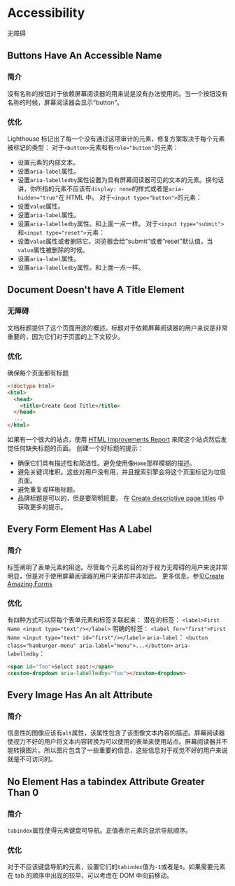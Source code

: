 # Accessibility
无障碍

## Buttons Have An Accessible Name

### 简介
没有名称的按钮对于依赖屏幕阅读器的用来说是没有办法使用的。当一个按钮没有名称的时候，屏幕阅读器会显示“button”。

### 优化
Lighthouse 标记出了每一个没有通过这项审计的元素，修复方案取决于每个元素被标记的类型：
对于```<button>```元素和有```role="button"```的元素：
 - 设置元素的内部文本。
 - 设置```aria-label```属性。
 - 设置```aria-labelledby```属性设置为具有屏幕阅读器可见的文本的元素。换句话讲，你所指的元素不应该有```display: none```的样式或者是```aria-hidden="true"```在 HTML 中。
对于```<input type="button">```的元素：
 - 设置```value```属性。
 - 设置```aria-label```属性。
 - 设置```aria-labelledby```属性。和上面一点一样。
对于```<input type="submit">```和```<input type="reset">```元素：
 - 设置```value```属性或者删除它。浏览器会给“submit”或者“reset”默认值，当```value```属性被删除的时候。
 - 设置```aria-label```属性。
 - 设置```aria-labelledby```属性。和上面一点一样。


## Document Doesn't have A Title Element

### 无障碍
文档标题提供了这个页面用途的概述。标题对于依赖屏幕阅读器的用户来说是非常重要的，因为它们对于页面的上下文较少。

### 优化
确保每个页面都有标题
```html
<!doctype html>
<html>
  <head>
    <title>Create Good Title</title>
  </head>
  ...
</html>
```
如果有一个很大的站点，使用 [HTML Improvements Report](https://support.google.com/webmasters/answer/9073702?visit_id=636921162652494635-1815449588&rd=1) 来爬这个站点然后发觉任何缺失标题的页面。
创建一个好标题的提示：
 - 确保它们具有描述性和简洁性。避免使用像```Home```那样模糊的描述。
 - 避免关键词堆积。这些对用户没有用，并且搜索引擎会将这个页面标记为垃圾页面。
 - 避免重复或样板标题。
 - 品牌标题是可以的，但是要简明扼要。
在 [Create descriptive page titles](https://support.google.com/webmasters/answer/35624) 中获取更多的提示。

## Every Form Element Has A Label

### 简介
标签阐明了表单元素的用途。尽管每个元素的目的对于视力无障碍的用户来说非常明显，但是对于使用屏幕阅读器的用户来讲却并非如此。
更多信息，参见[Create Amazing Forms](https://developers.google.com/web/fundamentals/design-and-ux/input/forms/#label_and_name_inputs_properly)

### 优化
有四种方式可以将每个表单元素和标签关联起来：
潜在的标签：
```<label>First Name <input type="text"/></label>```
明确的标签：
```<label for="first">First Name <input type="text" id="first"/></label>```
```aria-label```：
```<button class="hamburger-menu" aria-label="menu">...</button>```
```aria-labelledby```：
```html
<span id="foo">Select seat:</span>
<custom-dropdown aria-labelledby="foo"></custom-dropdown>
```

## Every Image Has An alt Attribute

### 简介
信息性的图像应该有```alt```属性，该属性包含了该图像文本内容的描述。屏幕阅读器使视力不好的用户将文本内容转换为可以使用的表单来使用站点。屏幕阅读器并不能转换图片。所以图片包含了一些重要的信息，这些信息对于视觉不好的用户来说就是不可访问的。

## No Element Has a tabindex Attribute Greater Than 0

### 简介
```tabindex```属性使得元素键盘可导航。正值表示元素的显示导航顺序。

### 优化
对于不应该键盘导航的元素，设置它们的```tabindex```值为```-1```或者是```0```。如果需要元素在 tab 的顺序中出现的较早，可以考虑在 DOM 中向前移动。